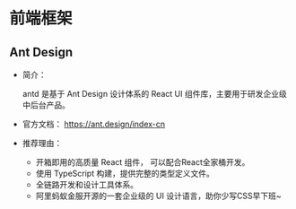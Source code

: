# 前端框架

## Ant Design

- 简介：

  antd 是基于 Ant Design 设计体系的 React UI 组件库，主要用于研发企业级中后台产品。
- 官方文档：
  https://ant.design/index-cn
- 推荐理由：
  - 开箱即用的高质量 React 组件， 可以配合React全家桶开发。
  - 使用 TypeScript 构建，提供完整的类型定义文件。
  - 全链路开发和设计工具体系。
  - 阿里蚂蚁金服开源的一套企业级的 UI 设计语言，助你少写CSS早下班~

